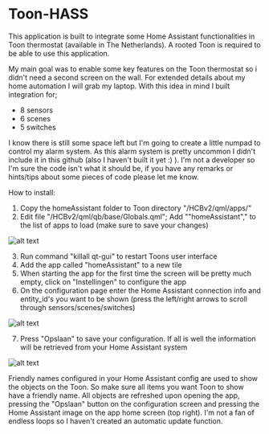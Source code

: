 # Toon-HASS

This application is built to integrate some Home Assistant functionalities in Toon thermostat (available in The Netherlands). A rooted Toon is required to be able to use this application.

My main goal was to enable some key features on the Toon thermostat so i didn't need a second screen on the wall. For extended details about my home automation I will grab my laptop. With this idea in mind I built integration for;
- 8 sensors
- 6 scenes
- 5 switches

I know there is still some space left but I'm going to create a little numpad to control my alarm system. As this alarm system is pretty uncommon I didn't include it in this github (also I haven't built it yet :) ). I'm not a developer so I'm sure the code isn't what it should be, if you have any remarks or hints/tips about some pieces of code please let me know.


How to install:
1. Copy the homeAssistant folder to Toon directory "/HCBv2/qml/apps/"
2. Edit file "/HCBv2/qml/qb/base/Globals.qml"; Add ""homeAssistant"," to the list of apps to load (make sure to save your changes)

![alt text](https://github.com/Luc-S/Toon-HASS/blob/master/README%20images/Globals.qml.png)

3. Run command "killall qt-gui" to restart Toons user interface
4. Add the app called "homeAssistant" to a new tile
5. When starting the app for the first time the screen will be pretty much empty, click on "Instellingen" to configure the app
6. On the configuration page enter the Home Assistant connection info and entity_id's you want to be shown (press the left/right arrows to scroll through sensors/scenes/switches)

![alt text](https://github.com/Luc-S/Toon-HASS/blob/master/README%20images/configuration.png)

7. Press "Opslaan" to save your configuration. If all is well the information will be retrieved from your Home Assistant system

![alt text](https://github.com/Luc-S/Toon-HASS/blob/master/README%20images/configured.png)


Friendly names configured in your Home Assistant config are used to show the objects on the Toon. So make sure all items you want Toon to show have a friendly name. All objects are refreshed upon opening the app, pressing the "Opslaan" button on the configuration screen and pressing the Home Assistant image on the app home screen (top right). I'm not a fan of endless loops so I haven't created an automatic update function.